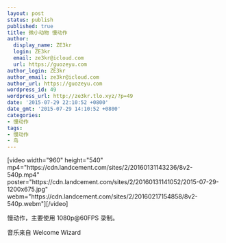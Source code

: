 ```yaml
---
layout: post
status: publish
published: true
title: 微小动物 慢动作
author:
  display_name: ZE3kr
  login: ZE3kr
  email: ze3kr@icloud.com
  url: https://guozeyu.com
author_login: ZE3kr
author_email: ze3kr@icloud.com
author_url: https://guozeyu.com
wordpress_id: 49
wordpress_url: http://ze3kr.tlo.xyz/?p=49
date: '2015-07-29 22:10:52 +0800'
date_gmt: '2015-07-29 14:10:52 +0800'
categories:
- 慢动作
tags:
- 慢动作
- 鸟
---
```

<p>[video width="960" height="540" mp4="https://cdn.landcement.com/sites/2/20160131143236/8v2-540p.mp4" poster="https://cdn.landcement.com/sites/2/20160131141052/2015-07-29-1200x675.jpg" webm="https://cdn.landcement.com/sites/2/20160217154858/8v2-540p.webm"][/video]</p>
<p>慢动作，主要使用 1080p@60FPS 录制。</p>
<p>音乐来自 Welcome Wizard</p>
